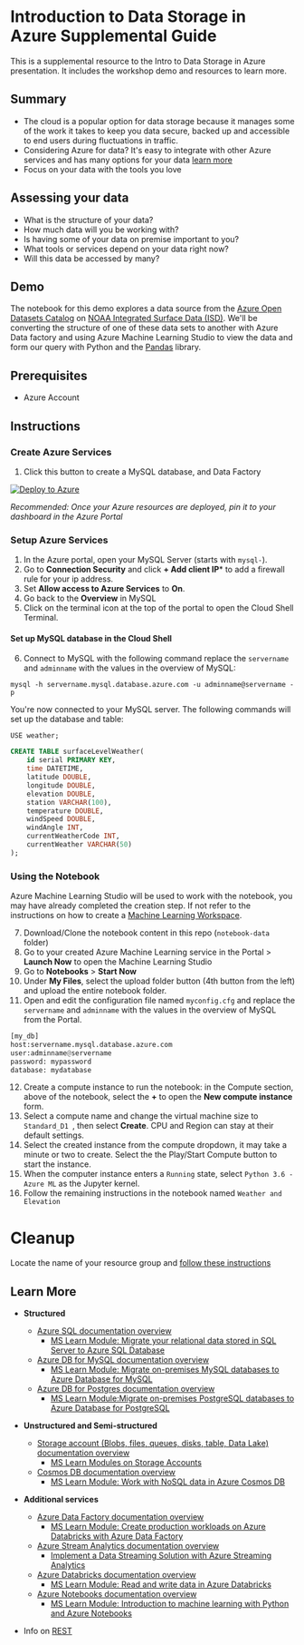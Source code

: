 # Introduction to Data Storage in Azure Supplemental Guide

This is a supplemental resource to the Intro to Data Storage in Azure presentation. It includes the workshop demo and resources to learn more.

## Summary

- The cloud is a popular option for data storage because it manages some of the work it takes to keep you data secure, backed up and accessible to end users during fluctuations in traffic.
- Considering Azure for data? It's easy to integrate with other Azure services and has many options for your data [learn more](#learn-more)
- Focus on your data with the tools you love

## Assessing your data

- What is the structure of your data?​
- How much data will you be working with?​
- Is having some of your data on premise important to you?​
- What tools or services depend on your data right now?​
- Will this data be accessed by many?

## Demo

The notebook for this demo explores a data source from the [Azure Open Datasets Catalog](https://azure.microsoft.com/en-us/services/open-datasets/catalog/) on [NOAA Integrated Surface Data (ISD)](https://azure.microsoft.com/en-us/services/open-datasets/catalog/noaa-integrated-surface-data). We'll be converting the structure of one of these data sets to another with Azure Data factory and using Azure Machine Learning Studio to view the data and form our query with Python and the [Pandas](https://pandas.pydata.org/) library.

## Prerequisites

- Azure Account

## Instructions

### Create Azure Services
1. Click this button to create a MySQL database, and Data Factory 
   
 [![Deploy to Azure](https://aka.ms/deploytoazurebutton)](https://portal.azure.com/#create/Microsoft.Template/uri/https%3A%2F%2Fraw.githubusercontent.com%2Fpaladique%2FWorkshop-DataInAzure%2Fmaster%2Ftemplate%2FdeployTemplate.json)
   
*Recommended: Once your Azure resources are deployed, pin it to your dashboard in the Azure Portal*

### Setup Azure Services

1. In the Azure portal, open your MySQL Server (starts with `mysql-`).
2. Go to **Connection Security** and click **+ Add client IP*** to add a firewall rule for your ip address.
3. Set **Allow access to Azure Services** to **On**.
4. Go back to the **Overview** in MySQL
5. Click on the terminal icon at the top of the portal to open the Cloud Shell Terminal.

#### Set up MySQL database in the Cloud Shell

6. Connect to MySQL with the following command replace the `servername` and `adminname` with the values in the overview of MySQL:

`mysql -h servername.mysql.database.azure.com -u adminname@servername -p`

You're now connected to your MySQL server. The following commands will set up the database and table:

`USE weather;`

```sql
CREATE TABLE surfaceLevelWeather(
    id serial PRIMARY KEY,
    time DATETIME,
    latitude DOUBLE,
    longitude DOUBLE,
    elevation DOUBLE,
    station VARCHAR(100),
    temperature DOUBLE,
    windSpeed DOUBLE,
    windAngle INT,
    currentWeatherCode INT,
    currentWeather VARCHAR(50)
);
```

### Using the Notebook

Azure Machine Learning Studio will be used to work with the notebook, you may have already completed the creation step. If not refer to the instructions on how to create a [Machine Learning Workspace](https://docs.microsoft.com/en-us/azure/machine-learning/how-to-manage-workspace#create-a-workspace).

7. Download/Clone the notebook content in this repo (`notebook-data` folder)
8. Go to your created Azure Machine Learning service in the Portal > **Launch Now** to open the Machine Learning Studio
9. Go to **Notebooks** > **Start Now**
10. Under **My Files**, select the upload folder button (4th button from the left) and upload the entire notebook folder.
11. Open and edit the configuration file named `myconfig.cfg` and replace the `servername` and `adminname` with the values in the overview of MySQL from the Portal.

```python
[my_db]
host:servername.mysql.database.azure.com
user:adminname@servername
password: mypassword
database: mydatabase
 ```

12. Create a compute instance to run the notebook: in the Compute section, above of the notebook, select the **+** to open the **New compute instance** form.
13. Select a compute name and change the virtual machine size to `Standard_D1 `, then select **Create**. CPU and Region can stay at their default settings.
14. Select the created instance from the compute dropdown, it may take a minute or two to create. Select the the Play/Start Compute button to start the instance.
15. When the computer instance enters a `Running` state, select `Python 3.6 - Azure ML` as the Jupyter kernel.
16.   Follow the remaining instructions in the notebook named `Weather and Elevation`

# Cleanup

Locate the name of your resource group and [follow these instructions](https://docs.microsoft.com/en-us/azure/azure-resource-manager/management/delete-resource-group?tabs=azure-portal#delete-resource-group)

## Learn More

  -  **Structured**
     -  [Azure SQL documentation overview](https://docs.microsoft.com/en-us/azure/azure-sql/) 
        -  [MS Learn Module: Migrate your relational data stored in SQL Server to Azure SQL Database
](https://docs.microsoft.com/en-us/learn/modules/migrate-sql-server-relational-data/)
     -  [Azure DB for MySQL documentation overview](https://docs.microsoft.com/en-us/azure/mysql/) 
        -  [MS Learn Module: Migrate on-premises MySQL databases to Azure Database for MySQL
](https://docs.microsoft.com/en-us/learn/modules/migrate-on-premises-mysql-databases/)
     -  [Azure DB for Postgres documentation overview](https://docs.microsoft.com/en-us/azure/postgresql/) 
        -  [MS Learn Module:Migrate on-premises PostgreSQL databases to Azure Database for PostgreSQL
 ](https://docs.microsoft.com/en-us/learn/modules/migrate-on-premises-postgresql-databases/)
  -  **Unstructured and Semi-structured**
     -  [Storage account (Blobs, files, queues, disks, table, Data Lake) documentation overview](https://docs.microsoft.com/en-us/azure/storage/) 
        -  [MS Learn Modules on Storage Accounts](https://docs.microsoft.com/en-us/learn/browse/?term=azure%20storage)
     -  [Cosmos DB documentation overview](https://docs.microsoft.com/en-us/azure/cosmos-db/) 
        -  [MS Learn Module: Work with NoSQL data in Azure Cosmos DB
 ](https://docs.microsoft.com/en-us/learn/paths/work-with-nosql-data-in-azure-cosmos-db/)
  - **Additional services**
     -  [Azure Data Factory documentation overview](https://docs.microsoft.com/en-us/azure/data-factory/) 
        -  [MS Learn Module: Create production workloads on Azure Databricks with Azure Data Factory
](https://docs.microsoft.com/en-us/learn/modules/create-production-workloads-azure-databricks-azure-data-factory/)
     -  [Azure Stream Analytics documentation overview](https://docs.microsoft.com/en-us/azure/stream-analytics/) 
        -  [Implement a Data Streaming Solution with Azure Streaming Analytics](https://docs.microsoft.com/en-us/learn/paths/implement-data-streaming-with-asa/)
     -  [Azure Databricks documentation overview](https://docs.microsoft.com/en-us/azure/azure-databricks/) 
        -  [MS Learn Module: Read and write data in Azure Databricks](https://docs.microsoft.com/en-us/learn/modules/read-write-data-azure-databricks/)
     -  [Azure Notebooks documentation overview](https://docs.microsoft.com/en-us/azure/notebooks/) 
        -  [MS Learn Module: Introduction to machine learning with Python and Azure Notebooks
](https://docs.microsoft.com/en-us/learn/paths/intro-to-ml-with-python/)

- Info on [REST](https://www.codecademy.com/articles/what-is-rest)

